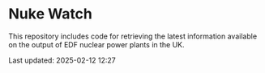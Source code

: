 # Nuke Watch

This repository includes code for retrieving the latest information available on the output of EDF nuclear power plants in the UK.

Last updated: 2025-02-12 12:27